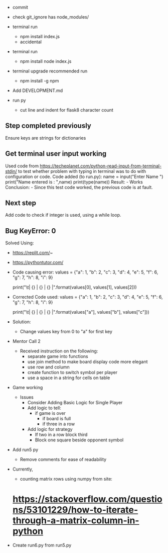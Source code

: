 - commit

- check git_ignore has node_modules/

- terminal run 
    - npm install index.js
    - accidental

- terminal run
    - npm install node index.js

- terminal upgrade recommended
    run
    - npm install -g npm

- Add DEVELOPMENT.md

- run py
    - cut line and indent for flask8 character count

## Step completed previously
Ensure keys are strings for dictionaries

## Get terminal user input working

Used code from https://techeplanet.com/python-read-input-from-terminal-stdin/ to test whether problem with typing in terminal was to do with configuration or code.
Code added (to run.py):
    name = input("Enter Name ")
    print("Name entered is : ",name)
    print(type(name))
Result:
    - Works
Conclusion:
    - Since this test code worked, the previous code is at fault.

## Next step

Add code to check if integer is used, using a while loop.


## Bug KeyError: 0
Solved Using:
- https://replit.com/~
- https://pythontutor.com/

- Code causing error:
    values = {"a": 1, "b": 2, "c": 3, "d": 4, "e": 5,
                "f": 6, "g": 7, "h": 8, "i": 9}

    print("\t| {} | {} | {} |".format(values[0], values[1], values[2]))

- Corrected Code used:
    values = {"a": 1, "b": 2, "c": 3, "d": 4, "e": 5,
                "f": 6, "g": 7, "h": 8, "i": 9}

    print("\t| {} | {} | {} |".format(values["a"], values["b"], values["c"]))

- Solution:
    - Change values key from 0 to "a" for first key


- Mentor Call 2
    - Received instruction on the following:
        - separate game into functions
        - use join method to make board display code more elegant
        - use row and column 
        - create function to switch symbol per player
        - use a space in a string for cells on table

- Game working
    - Issues
        - Consider Adding Basic Logic for Single Player
        - Add logic to tell:
            - if game is over
                - if board is full
                - if three in a row
        - Add logic for strategy
            - If two in a row block third
            - Block one square beside opponent symbol

- Add run5 py
    - Remove comments for ease of readability

- Currently,
    - counting matrix rows using numpy
    from site:
    # https://stackoverflow.com/questions/53101229/how-to-iterate-through-a-matrix-column-in-python

- Create run6.py from run5.py